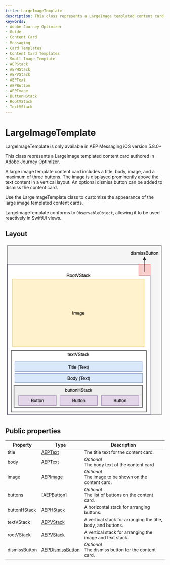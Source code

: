```yaml
---
title: LargeImageTemplate
description: This class represents a LargeImage templated content card authored in Adobe Journey Optimizer.
keywords:
- Adobe Journey Optimizer
- Guide
- Content Card
- Messaging
- Card Templates
- Content Card Templates
- Small Image Template
- AEPStack
- AEPHStack
- AEPVStack
- AEPText
- AEPButton
- AEPImage
- ButtonHStack
- RootVStack
- TextVStack
---
```


# LargeImageTemplate

<InlineAlert variant="info" slots="text"/>

LargeImageTemplate is only available in AEP Messaging iOS version 5.8.0+

 This class represents a LargeImage templated content card authored in Adobe Journey Optimizer.

 A large image template content card includes a title, body, image, and a maximum of three buttons. The image is displayed prominently above the text content in a vertical layout. An optional dismiss button can be added to dismiss the content card.

 Use the LargeImageTemplate class to customize the appearance of the large image templated content cards.

 LargeImageTemplate conforms to `ObservableObject`, allowing it to be used reactively in SwiftUI views.

## Layout

<img src="../../assets/iOS/largeimagetemplate-layout.png" width="500"/>

## Public properties

| Property      | Type                                           | Description                                                  |
| ------------- | ---------------------------------------------- | ------------------------------------------------------------ |
| title         | [AEPText](../ui-elements/aeptext.md)            | The title text for the content card.                         |
| body          | [AEPText](../ui-elements/aeptext.md)            | *Optional*<br/>The body text of the content card                 |
| image         | [AEPImage](../ui-elements/aepimage.md)          | *Optional*<br/>The image to be shown on the content card.     |
| buttons       | [[AEPButton](../ui-elements/aepbutton.md)]      | *Optional*<br/>The list of buttons on the content card.       |
| buttonHStack  | [AEPHStack](../ui-elements/aepstack.md#aephstack)         | A horizontal stack for arranging buttons.                    |
| textVStack    | [AEPVStack](../ui-elements/aepstack.md#aepvstack)         | A vertical stack for arranging the title, body, and buttons. |
| rootVStack    | [AEPVStack](../ui-elements/aepstack.md#aepvstack)         | A vertical stack for arranging the image and text stack.   |
| dismissButton | [AEPDismissButton](../ui-elements/aepdismissbutton.md) | *Optional*<br/>The dismiss button for the content card.       |
